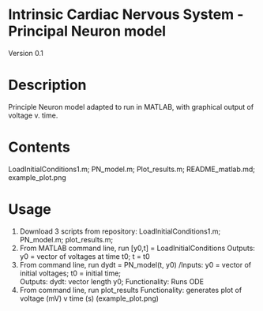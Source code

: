 # Intrinsic Cardiac Nervous System - Principal Neuron model
Version 0.1

# Description
Principle Neuron model adapted to run in MATLAB, with graphical output of voltage v. time. 

# Contents
LoadInitialConditions1.m; 
PN_model.m; 
Plot_results.m;
README_matlab.md; 
example_plot.png

# Usage
1. Download 3 scripts from repository: LoadInitialConditions1.m; PN_model.m; plot_results.m; 
2. From MATLAB command line, run [y0,t] = LoadInitialConditions
    Outputs: y0 = vector of voltages at time t0; t = t0
3. From command line, run dydt = PN_model(t, y0)
    /Inputs: y0 = vector of initial voltages; t0 = initial time;  
    Outputs: dydt: vector length y0; 
    Functionality: Runs ODE
4. From command line, run plot_results
    Functionality: generates plot of voltage (mV) v time (s) (example_plot.png)
